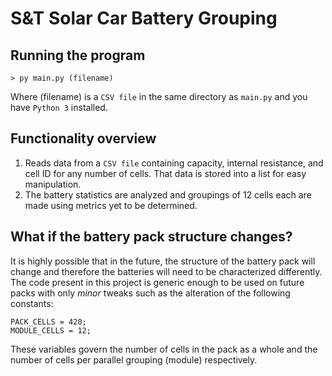 # S&T Solar Car Battery Grouping

## Running the program
    > py main.py (filename)
Where (filename) is a `CSV file` in the same directory as `main.py` and you have `Python 3` installed.

## Functionality overview

1. Reads data from a `CSV file` containing capacity, internal resistance, and cell ID for any number of cells. That data is stored into a list for easy manipulation.
2. The battery statistics are analyzed and groupings of 12 cells each are made using metrics yet to be determined.

## What if the battery pack structure changes?

It is highly possible that in the future, the structure of the battery pack will change and therefore the batteries will need to be characterized differently.
The code present in this project is generic enough to be used on future packs with only *minor* tweaks such as the alteration of the following constants:

    PACK_CELLS = 420;
    MODULE_CELLS = 12;

These variables govern the number of cells in the pack as a whole and the number of cells per parallel grouping (module) respectively.
